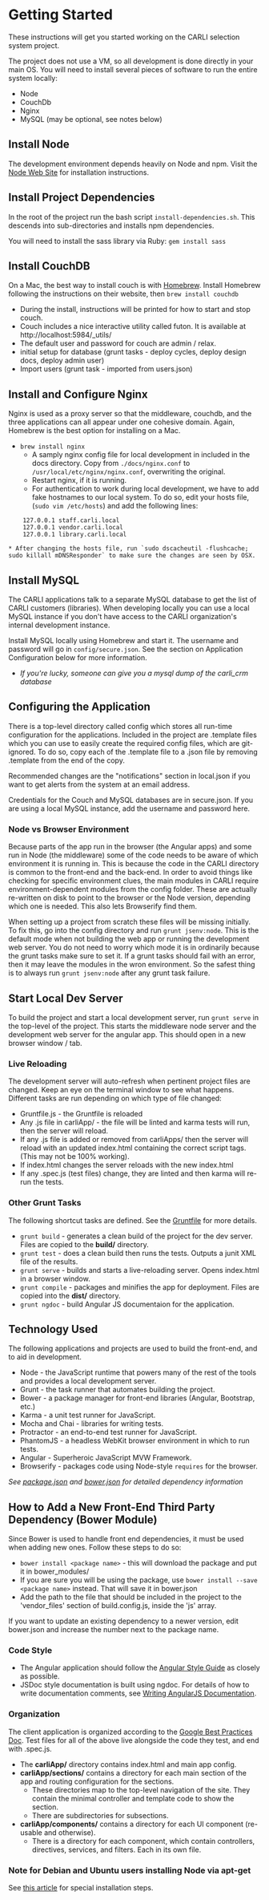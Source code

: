 # Getting Started #

These instructions will get you started working on the CARLI selection system project.

The project does not use a VM, so all development is done directly in your main OS. You will need
to install several pieces of software to run the entire system locally:

* Node
* CouchDb
* Nginx
* MySQL (may be optional, see notes below)


## Install Node ##
The development environment depends heavily on Node and npm.
Visit the [Node Web Site](http://nodejs.org/) for installation instructions.


## Install Project Dependencies ##
In the root of the project run the bash script `install-dependencies.sh`. This descends into sub-directories and installs npm dependencies. 

You will need to install the sass library via Ruby: `gem install sass`


## Install CouchDB ##
On a Mac, the best way to install couch is with [Homebrew](http://brew.sh/).  Install Homebrew following the instructions on their website, then `brew install couchdb`

* During the install, instructions will be printed for how to start and stop couch.
* Couch includes a nice interactive utility called futon. It is available at http://localhost:5984/_utils/
* The default user and password for couch are admin / relax.
* initial setup for database (grunt tasks - deploy cycles, deploy design docs, deploy admin user)
* Import users (grunt task - imported from users.json)


## Install and Configure Nginx ##
Nginx is used as a proxy server so that the middleware, couchdb, and the three applications can all appear under one cohesive domain. Again, Homebrew is the best option for installing on a Mac.

* `brew install nginx`
    * A samply nginx config file for local development in included in the docs directory. Copy from `./docs/nginx.conf` to `/usr/local/etc/nginx/nginx.conf`, overwriting the original.
    * Restart nginx, if it is running.
    * For authentication to work during local development, we have to add fake hostnames to our local system. To do so, edit your hosts file, (`sudo vim /etc/hosts`) and add the following lines:
```
    127.0.0.1 staff.carli.local
    127.0.0.1 vendor.carli.local
    127.0.0.1 library.carli.local
```
    * After changing the hosts file, run `sudo dscacheutil -flushcache; sudo killall mDNSResponder` to make sure the changes are seen by OSX.


## Install MySQL ##
The CARLI applications talk to a separate MySQL database to get the list of CARLI customers (libraries). When developing locally you can use a local MySQL instance if you don't have access to the CARLI organization's internal development instance.

Install MySQL locally using Homebrew and start it. The username and password will go in `config/secure.json`. See the section on Application Configuration below for more information.

* _If you're lucky, someone can give you a mysql dump of the carli_crm database_ 

## Configuring the Application ##
There is a top-level directory called config which stores all run-time configuration for the applications. Included in the project are .template files which you can use to easily create the required config files, which are git-ignored. 
To do so, copy each of the .template file to a .json file by removing .template from the end of the copy. 

Recommended changes are the "notifications" section in local.json if you want to get alerts from the system at an email address.

Credentials for the Couch and MySQL databases are in secure.json. If you are using a local MySQL instance, add the username and password here.

### Node vs Browser Environment ###
Because parts of the app run in the browser (the Angular apps) and some run in Node (the middleware) some of the code needs to be aware of which environment it is running in. This is because the code in the CARLI directory is common to the front-end and the back-end. In order to avoid things like checking for specific environment clues, the main modules in CARLI require environment-dependent modules from the config folder. These are actually re-written on disk to point to the browser or the Node version, depending which one is needed. This also lets Browserify find them.

When setting up a project from scratch these files will be missing initially. To fix this, go into the config directory and run `grunt jsenv:node`. This is the default mode when not building the web app or running the development web server. You do not need to worry which mode it is in ordinarily because the grunt tasks make sure to set it. If a grunt tasks should fail with an error, then it may leave the modules in the wron environment. So the safest thing is to always run `grunt jsenv:node` after any grunt task failure.


## Start Local Dev Server ##
To build the project and start a local development server, run `grunt serve` in the top-level of the project. This starts the middleware node server and the development web server for the angular app. This should open in a new browser window / tab.


### Live Reloading ###
The development server will auto-refresh when pertinent project files are changed.
Keep an eye on the terminal window to see what happens. Different tasks are run depending on which type of file changed:

* Gruntfile.js - the Gruntfile is reloaded
* Any .js file in carliApp/ - the file will be linted and karma tests will run, then the server will reload.
* If any .js file is added or removed from carliApps/ then the server will reload with an updated index.html containing the correct script tags. (This may not be 100% working).
* If index.html changes the server reloads with the new index.html
* If any .spec.js (test files) change, they are linted and then karma will re-run the tests.


### Other Grunt Tasks ###
The following shortcut tasks are defined. See the [Gruntfile](../Gruntfile.js) for more details.

* `grunt build` - generates a clean build of the project for the dev server. Files are copied to the __build/__ directory.
* `grunt test` - does a clean build then runs the tests. Outputs a junit XML file of the results.
* `grunt serve` - builds and starts a live-reloading server. Opens index.html in a browser window.
* `grunt compile` - packages and minifies the app for deployment. Files are copied into the __dist/__ directory.
* `grunt ngdoc` - build Angular JS documentaion for the application.


## Technology Used ##
The following applications and projects are used to build the front-end, and to aid in development.

* Node - the JavaScript runtime that powers many of the rest of the tools and provides a local development server.
* Grunt - the task runner that automates building the project.
* Bower - a package manager for front-end libraries (Angular, Bootstrap, etc.)
* Karma - a unit test runner for JavaScript.
* Mocha and Chai - libraries for writing tests.
* Protractor - an end-to-end test runner for JavaScript.
* PhantomJS - a headless WebKit browser environment in which to run tests.
* Angular - Superheroic JavaScript MVW Framework.
* Browserify - packages code using Node-style `requires` for the browser.

_See [package.json](package.json) and [bower.json](bower.json) for detailed dependency information_


## How to Add a New Front-End Third Party Dependency (Bower Module) ##
Since Bower is used to handle front end dependencies, it must be used when adding new ones. Follow these steps to do so:

* `bower install <package name>` - this will download the package and put it in bower_modules/
* If you are sure you will be using the package, use `bower install --save <package name>` instead. That will save it in bower.json
* Add the path to the file that should be included in the project to the 'vendor_files' section of build.config.js, inside the 'js' array.

If you want to update an existing dependency to a newer version, edit bower.json and increase the number next to the package name.


### Code Style ###
* The Angular application should follow the [Angular Style Guide] as closely as possible.
* JSDoc style documentation is built using ngdoc.  For details of how to write documentation comments, see [Writing AngularJS Documentation].

### Organization ###
The client application is organized according to the [Google Best Practices Doc].
Test files for all of the above live alongside the code they test, and end with .spec.js.

* The __carliApp/__ directory contains index.html and main app config.
* __carliApp/sections/__ contains a directory for each main section of the app and routing configuration for the sections.
    * These directories map to the top-level navigation of the site. They contain the minimal controller and template code to show the section. 
    * There are subdirectories for subsections.
* __carliApp/components/__ contains a directory for each UI component (re-usable and otherwise).
    * There is a directory for each component, which contain controllers, directives, services, and filters. Each in its own file.


### Note for Debian and Ubuntu users installing Node via apt-get ###
See [this article](https://github.com/joyent/node/wiki/installing-node.js-via-package-manager) for special installation steps.

[Google Best Practices Doc]: https://docs.google.com/a/pixotech.com/document/d/1XXMvReO8-Awi1EZXAXS4PzDzdNvV6pGcuaF4Q9821Es/mobilebasic?pli=1
[Angular Style Guide]: https://github.com/toddmotto/angularjs-styleguide 
[Writing AngularJS Documentation]: https://github.com/angular/angular.js/wiki/Writing-AngularJS-Documentation
